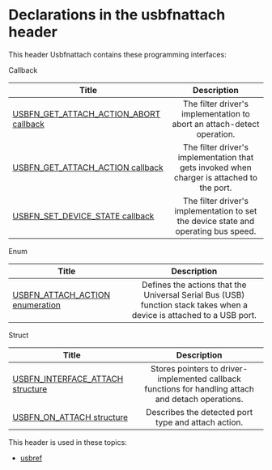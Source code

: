 # Declarations in the usbfnattach header
This header Usbfnattach contains these programming interfaces:

Callback

| Title        | Description    |
| ------------- |:-------------:|
| [USBFN_GET_ATTACH_ACTION_ABORT callback](nc-usbfnattach-usbfn-get-attach-action-abort.md) | The filter driver's implementation to abort an attach-detect operation. |
| [USBFN_GET_ATTACH_ACTION callback](nc-usbfnattach-usbfn-get-attach-action.md) | The filter driver's implementation that gets invoked when charger is attached to the port. |
| [USBFN_SET_DEVICE_STATE callback](nc-usbfnattach-usbfn-set-device-state.md) | The filter driver's implementation to set the device state and operating bus speed. |
Enum

| Title        | Description    |
| ------------- |:-------------:|
| [USBFN_ATTACH_ACTION enumeration](ne-usbfnattach--usbfn-attach-action.md) | Defines the actions that the Universal Serial Bus (USB) function stack takes when a device is attached to a USB port. |
Struct

| Title        | Description    |
| ------------- |:-------------:|
| [USBFN_INTERFACE_ATTACH structure](ns-usbfnattach--usbfn-interface-attach.md) | Stores pointers to driver-implemented callback functions for handling attach and detach operations. |
| [USBFN_ON_ATTACH structure](ns-usbfnattach--usbfn-on-attach.md) | Describes the detected port type and attach action. |

This header is used in these topics:

- [usbref](..content/_usbref)

